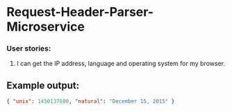 # Request-Header-Parser-Microservice

### User stories:
1. I can get the IP address, language and operating system for my browser.

## Example output:

```json
{ "unix": 1450137600, "natural": "December 15, 2015" }
```
